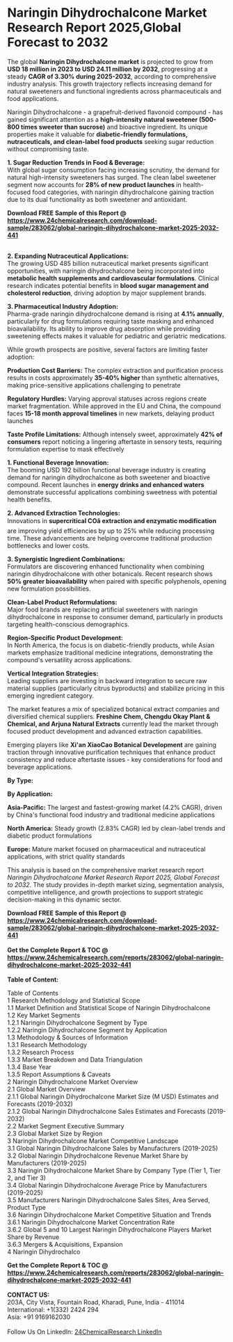 <h1>Naringin Dihydrochalcone Market Research Report 2025,Global Forecast to 2032</h1><p>The global <strong>Naringin Dihydrochalcone market</strong> is projected to grow from <strong>USD 18 million in 2023 to USD 24.11 million by 2032</strong>, progressing at a steady <strong>CAGR of 3.30% during 2025-2032</strong>, according to comprehensive industry analysis. This growth trajectory reflects increasing demand for natural sweeteners and functional ingredients across pharmaceuticals and food applications.</p><p>Naringin Dihydrochalcone - a grapefruit-derived flavonoid compound - has gained significant attention as a <strong>high-intensity natural sweetener (500-800 times sweeter than sucrose)</strong> and bioactive ingredient. Its unique properties make it valuable for <strong>diabetic-friendly formulations, nutraceuticals, and clean-label food products</strong> seeking sugar reduction without compromising taste.</p><p><strong>1. Sugar Reduction Trends in Food &amp; Beverage:</strong><br>
With global sugar consumption facing increasing scrutiny, the demand for natural high-intensity sweeteners has surged. The clean label sweetener segment now accounts for <strong>28% of new product launches</strong> in health-focused food categories, with naringin dihydrochalcone gaining traction due to its dual functionality as both sweetener and antioxidant.</p><div><b>Download FREE Sample of this Report @ 
            <a href="https://www.24chemicalresearch.com/download-sample/283062/global-naringin-dihydrochalcone-market-2025-2032-441">
            https://www.24chemicalresearch.com/download-sample/283062/global-naringin-dihydrochalcone-market-2025-2032-441</a></b></div><br><p><strong>2. Expanding Nutraceutical Applications:</strong><br>
The growing USD 485 billion nutraceutical market presents significant opportunities, with naringin dihydrochalcone being incorporated into <strong>metabolic health supplements and cardiovascular formulations</strong>. Clinical research indicates potential benefits in <strong>blood sugar management and cholesterol reduction</strong>, driving adoption by major supplement brands.</p><p><strong>3. Pharmaceutical Industry Adoption:</strong><br>
Pharma-grade naringin dihydrochalcone demand is rising at <strong>4.1% annually</strong>, particularly for drug formulations requiring taste masking and enhanced bioavailability. Its ability to improve drug absorption while providing sweetening effects makes it valuable for pediatric and geriatric medications.</p><p>While growth prospects are positive, several factors are limiting faster adoption:</p><p><strong>Production Cost Barriers:</strong> The complex extraction and purification process results in costs approximately <strong>35-40% higher</strong> than synthetic alternatives, making price-sensitive applications challenging to penetrate</p><p><strong>Regulatory Hurdles:</strong> Varying approval statuses across regions create market fragmentation. While approved in the EU and China, the compound faces <strong>15-18 month approval timelines</strong> in new markets, delaying product launches</p><p><strong>Taste Profile Limitations:</strong> Although intensely sweet, approximately <strong>42% of consumers</strong> report noticing a lingering aftertaste in sensory tests, requiring formulation expertise to mask effectively</p><p><strong>1. Functional Beverage Innovation:</strong><br>
The booming USD 192 billion functional beverage industry is creating demand for naringin dihydrochalcone as both sweetener and bioactive compound. Recent launches in <strong>energy drinks and enhanced waters</strong> demonstrate successful applications combining sweetness with potential health benefits.</p><p><strong>2. Advanced Extraction Technologies:</strong><br>
Innovations in <strong>supercritical COâ extraction and enzymatic modification</strong> are improving yield efficiencies by up to 25% while reducing processing time. These advancements are helping overcome traditional production bottlenecks and lower costs.</p><p><strong>3. Synergistic Ingredient Combinations:</strong><br>
Formulators are discovering enhanced functionality when combining naringin dihydrochalcone with other botanicals. Recent research shows <strong>50% greater bioavailability</strong> when paired with specific polyphenols, opening new formulation possibilities.</p><p><strong>Clean-Label Product Reformulations:</strong><br>
	Major food brands are replacing artificial sweeteners with naringin dihydrochalcone in response to consumer demand, particularly in products targeting health-conscious demographics.</p><p><strong>Region-Specific Product Development:</strong><br>
	In North America, the focus is on diabetic-friendly products, while Asian markets emphasize traditional medicine integrations, demonstrating the compound's versatility across applications.</p><p><strong>Vertical Integration Strategies:</strong><br>
	Leading suppliers are investing in backward integration to secure raw material supplies (particularly citrus byproducts) and stabilize pricing in this emerging ingredient category.</p><p>The market features a mix of specialized botanical extract companies and diversified chemical suppliers. <strong>Freshine Chem, Chengdu Okay Plant &amp; Chemical, and Arjuna Natural Extracts</strong> currently lead the market through focused product development and advanced extraction capabilities.</p><p>Emerging players like <strong>Xi'an XiaoCao Botanical Development</strong> are gaining traction through innovative purification techniques that enhance product consistency and reduce aftertaste issues - key considerations for food and beverage applications.</p><p><strong>By Type:</strong></p><p><strong>By Application:</strong></p><p><strong>Asia-Pacific:</strong> The largest and fastest-growing market (4.2% CAGR), driven by China's functional food industry and traditional medicine applications</p><p><strong>North America:</strong> Steady growth (2.83% CAGR) led by clean-label trends and diabetic product formulations</p><p><strong>Europe:</strong> Mature market focused on pharmaceutical and nutraceutical applications, with strict quality standards</p><p>This analysis is based on the comprehensive market research report <em>Naringin Dihydrochalcone Market Research Report 2025, Global Forecast to 2032</em>. The study provides in-depth market sizing, segmentation analysis, competitive intelligence, and growth projections to support strategic decision-making in this dynamic sector.</p><div><b>Download FREE Sample of this Report @ 
            <a href="https://www.24chemicalresearch.com/download-sample/283062/global-naringin-dihydrochalcone-market-2025-2032-441">
            https://www.24chemicalresearch.com/download-sample/283062/global-naringin-dihydrochalcone-market-2025-2032-441</a></b></div><br><div><b>Get the Complete Report & TOC @ 
            <a href="https://www.24chemicalresearch.com/reports/283062/global-naringin-dihydrochalcone-market-2025-2032-441">
            https://www.24chemicalresearch.com/reports/283062/global-naringin-dihydrochalcone-market-2025-2032-441</a></b></div><br>
            <b>Table of Content:</b><p>Table of Contents<br />
1 Research Methodology and Statistical Scope<br />
1.1 Market Definition and Statistical Scope of Naringin Dihydrochalcone<br />
1.2 Key Market Segments<br />
1.2.1 Naringin Dihydrochalcone Segment by Type<br />
1.2.2 Naringin Dihydrochalcone Segment by Application<br />
1.3 Methodology & Sources of Information<br />
1.3.1 Research Methodology<br />
1.3.2 Research Process<br />
1.3.3 Market Breakdown and Data Triangulation<br />
1.3.4 Base Year<br />
1.3.5 Report Assumptions & Caveats<br />
2 Naringin Dihydrochalcone Market Overview<br />
2.1 Global Market Overview<br />
2.1.1 Global Naringin Dihydrochalcone Market Size (M USD) Estimates and Forecasts (2019-2032)<br />
2.1.2 Global Naringin Dihydrochalcone Sales Estimates and Forecasts (2019-2032)<br />
2.2 Market Segment Executive Summary<br />
2.3 Global Market Size by Region<br />
3 Naringin Dihydrochalcone Market Competitive Landscape<br />
3.1 Global Naringin Dihydrochalcone Sales by Manufacturers (2019-2025)<br />
3.2 Global Naringin Dihydrochalcone Revenue Market Share by Manufacturers (2019-2025)<br />
3.3 Naringin Dihydrochalcone Market Share by Company Type (Tier 1, Tier 2, and Tier 3)<br />
3.4 Global Naringin Dihydrochalcone Average Price by Manufacturers (2019-2025)<br />
3.5 Manufacturers Naringin Dihydrochalcone Sales Sites, Area Served, Product Type<br />
3.6 Naringin Dihydrochalcone Market Competitive Situation and Trends<br />
3.6.1 Naringin Dihydrochalcone Market Concentration Rate<br />
3.6.2 Global 5 and 10 Largest Naringin Dihydrochalcone Players Market Share by Revenue<br />
3.6.3 Mergers & Acquisitions, Expansion<br />
4 Naringin Dihydrochalco</p><div><b>Get the Complete Report & TOC @ 
            <a href="https://www.24chemicalresearch.com/reports/283062/global-naringin-dihydrochalcone-market-2025-2032-441">
            https://www.24chemicalresearch.com/reports/283062/global-naringin-dihydrochalcone-market-2025-2032-441</a></b></div><br><b>CONTACT US:</b><br>
            203A, City Vista, Fountain Road, Kharadi, Pune, India - 411014<br>
            International: +1(332) 2424 294<br>
            Asia: +91 9169162030 <br><br>
            Follow Us On LinkedIn: <a href="https://www.linkedin.com/company/24chemicalresearch/">24ChemicalResearch LinkedIn</a>